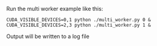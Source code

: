Run the multi worker example like this:

```
CUDA_VISIBLE_DEVICES=0,1 python ./multi_worker.py 0 &
CUDA_VISIBLE_DEVICES=2,3 python ./multi_worker.py 1 &
```

Output will be written to a log file
